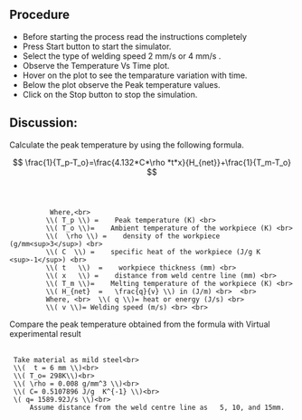 ## Procedure
- Before starting the process read the instructions completely
- Press Start button to start the simulator.
- Select the type of welding speed 2 mm/s or 4 mm/s .
- Observe the Temperature Vs Time plot.
- Hover on the plot to see the temparature variation with time.
- Below the plot observe the Peak temperature values.
- Click on the Stop button to stop the simulation.

## Discussion:
Calculate the peak temperature by using the following formula.

$$ \frac{1}{T_p-T_o}=\frac{4.132*C*\rho *t*x}{H_{net}}+\frac{1}{T_m-T_o} $$ <br><br>

              Where,<br>
             \\( T_p \\) =    Peak temperature (K) <br>
             \\( T_o \\)=    Ambient temperature of the workpiece (K) <br>
             \\(  \rho \\) =    density of the workpiece (g/mm<sup>3</sup>) <br>
             \\( C  \\) =    specific heat of the workpiece (J/g K <sup>-1</sup>) <br>
             \\( t   \\)  =    workpiece thickness (mm) <br>
             \\( x   \\) =    distance from weld centre line (mm) <br>
             \\( T_m \\)=    Melting temperature of the workpiece (K) <br>
             \\( H_{net}  =   \frac{q}{v} \\) in (J/m) <br>  <br>
             Where, <br>  \\( q \\)= heat or energy (J/s) <br>
             \\( v \\)= Welding speed (m/s) <br> <br>
   
Compare the peak temperature obtained from the formula with Virtual experimental result <br><br>

     Take material as mild steel<br>
     \\(  t = 6 mm \\)<br>
     \\( T_o= 298K\\)<br>
     \\( \rho = 0.008 g/mm^3 \\)<br>
     \\( C= 0.5107896 J/g  K^{-1} \\)<br>
     \( q= 1589.92J/s \\)<br>
         Assume distance from the weld centre line as   5, 10, and 15mm.
     
<script id="MathJax-script" async src="https://cdn.jsdelivr.net/npm/mathjax@3/es5/tex-mml-chtml.js"></script>